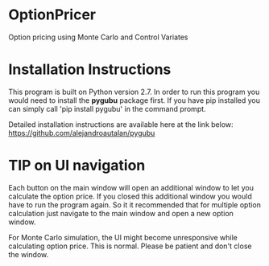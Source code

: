 # OptionPricer
Option pricing using Monte Carlo and Control Variates

# Installation Instructions

This program is built on Python version 2.7. In order to run this
program you would need to install the **pygubu** package first. If you have
pip installed you can simply call 'pip install pygubu' in the command prompt.

Detailed installation instructions are available here at the link below:
https://github.com/alejandroautalan/pygubu

# TIP on UI navigation 

Each button on the main window will open an additional window to let you calculate
the option price. If you closed this additional window you would have to run the program again.
So it it recommended that for multiple option calculation just navigate to the main window
and open a new option window.

For Monte Carlo simulation, the UI might become unresponsive while calculating option price.
This is normal. Please be patient and don't close the window.
